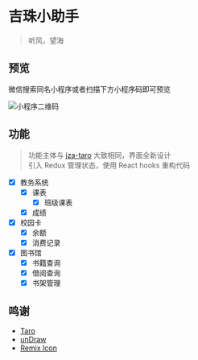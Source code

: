 # 吉珠小助手

> 听风，望海

## 预览

微信搜索同名小程序或者扫描下方小程序码即可预览

![小程序二维码](/images/qrcode.png)

## 功能

> 功能主体与 [jza-taro](https://github.com/xyxc0673/jza-taro) 大致相同，界面全新设计  
> 引入 Redux 管理状态，使用 React hooks 重构代码

- [x] 教务系统
  - [x] 课表
    - [x] 班级课表
  - [x] 成绩
- [x] 校园卡
  - [x] 余额
  - [x] 消费记录
- [x] 图书馆
  - [x] 书籍查询
  - [x] 借阅查询
  - [x] 书架管理

## 鸣谢

- [Taro](https://taro.js.org/)
- [unDraw](https://undraw.co/)
- [Remix Icon](https://remixicon.com/)
